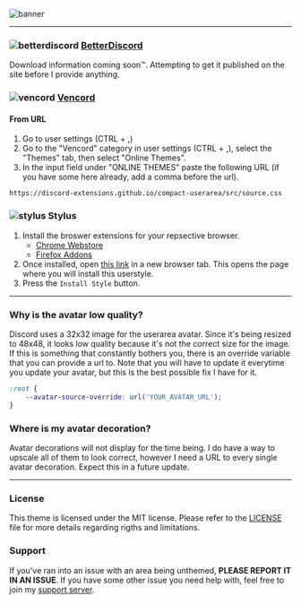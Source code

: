 ![banner](https://discord-extensions.github.io/assets/banners/compact-userarea.png)

---
### ![betterdiscord](https://discord-extensions.github.io/assets/icons/betterdiscord.png) **[BetterDiscord](https://betterdiscord.app)**
Download information coming soon:tm:. Attempting to get it published on the site before I provide anything.

### ![vencord](https://discord-extensions.github.io/assets/icons/vencord.gif) **[Vencord](https://github.com/Vendicated/Vencord)**
#### From URL
1. Go to user settings (CTRL + ,)
2. Go to the "Vencord" category in user settings (CTRL + ,), select the "Themes" tab, then select "Online Themes".
3. In the input field under "ONLINE THEMES" paste the following URL (if you have some here already, add a comma before the url).
```
https://discord-extensions.github.io/compact-userarea/src/source.css
```

### ![stylus](https://discord-extensions.github.io/assets/icons/stylus.png) **Stylus**
1. Install the broswer extensions for your repsective browser.
    - [Chrome Webstore](https://chrome.google.com/webstore/detail/stylus/clngdbkpkpeebahjckkjfobafhncgmne)
    - [Firefox Addons](https://addons.mozilla.org/en-US/firefox/addon/styl-us)
2. Once installed, open [this link](https://discord-extensions.github.io/compact-userea/clients/compact-userea.user.css) in a new browser tab. This opens the page where you will install this userstyle.
3. Press the `Install Style` button.

---

### Why is the avatar low quality?
Discord uses a 32x32 image for the userarea avatar. Since it's being resized to 48x48, it looks low quality because it's not the correct size for the image. If this is something that constantly bothers you, there is an override variable that you can provide a url to. Note that you will have to update it everytime you update your avatar, but this is the best possible fix I have for it.
```css
:root {
    --avatar-source-override: url('YOUR_AVATAR_URL');
}
```

### Where is my avatar decoration?
Avatar decorations will not display for the time being. I do have a way to upscale all of them to look correct, however I need a URL to every single avatar decoration. Expect this in a future update.

---

### License
This theme is licensed under the MIT license. Please refer to the [LICENSE](./LICENSE) file for more details regarding rigths and limitations.

### Support
If you've ran into an issue with an area being unthemed, **PLEASE REPORT IT IN AN ISSUE**. If you have some other issue you need help with, feel free to join my [support server](https://discord.gg/vYdXbEzqDs).